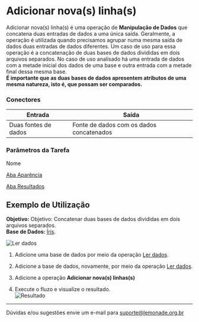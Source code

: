 # Adicionar nova(s) linha(s)

Adicionar nova(s) linha(s) é uma operação de **Manipulação de Dados** que concatena duas entradas de dados a uma única saída. Geralmente, a operação é utilizada quando precisamos agrupar numa mesma saída de dados duas entradas de dados diferentes. Um caso de uso para essa operação é a concatenação de duas bases de dados divididas em dois arquivos separados. No caso de uso analisado há uma entrada de dados com a metade inicial dos dados de uma base e outra entrada com a metade final dessa mesma base.\
**É importante que as duas bases de dados apresentem atributos de uma mesma natureza, isto é, que possam ser comparados.**



### Conectores
| Entrada | Saída |
| --- | --- |
| Duas fontes de dados | Fonte de dados com os dados concatenados |

### Parâmetros da Tarefa
Nome

[Aba Aparência][1]

[Aba Resultados][2]


## Exemplo de Utilização

**Objetivo:** Objetivo: Concatenar duas bases de dados divididas em dois arquivos separados.\
**Base de Dados:** [Íris][1].

![Ler dados](/vuepress/img/spark/manipulacao_de_dados/linha_adicionar_nova/image1.png)

1. Adicione uma base de dados por meio da operação [Ler dados][3].

2. Adicione a base de dados, novamente, por meio da operação [Ler dados][3].


3. Adicione a operação **Adicionar nova(s) linhas(s)**

4. Execute o fluzo e visualize o resultado.\
	![Resultado](/vuepress/img/spark/manipulacao_de_dados/linha_adicionar_nova/image2.png)

-----

Dúvidas e/ou sugestões envie um e-mail para suporte@lemonade.org.br

[1]: /pt-br/
[2]: /pt-br/
[3]: /pt-br/